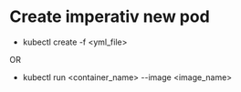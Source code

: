 # Create imperativ new pod

- kubectl create -f <yml_file>

OR

- kubectl run <container_name> --image <image_name>